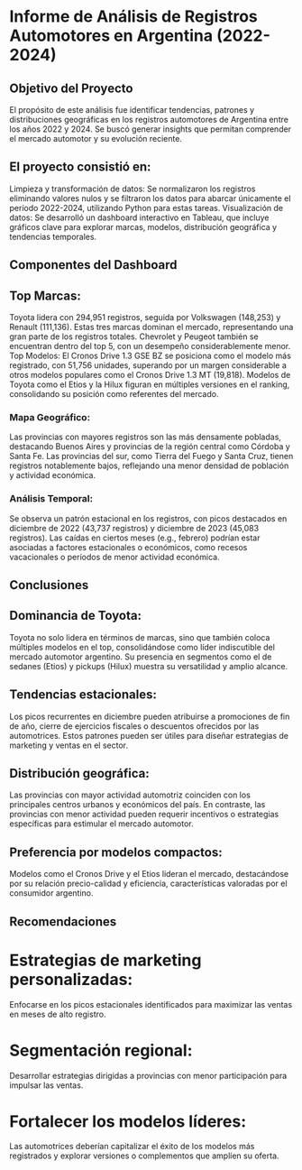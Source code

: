 # Informe de Análisis de Registros Automotores en  Argentina (2022-2024) 
## Objetivo del Proyecto
El propósito de este análisis fue identificar tendencias, patrones y distribuciones geográficas en los registros automotores de Argentina entre los años 2022 y 2024. Se buscó generar insights que permitan comprender el mercado automotor y su evolución reciente.
## El proyecto consistió en:
Limpieza y transformación de datos: Se normalizaron los registros eliminando valores nulos y se filtraron los datos para abarcar únicamente el período 2022-2024, utilizando Python para estas tareas.
Visualización de datos: Se desarrolló un dashboard interactivo en Tableau, que incluye gráficos clave para explorar marcas, modelos, distribución geográfica y tendencias temporales.

## Componentes del Dashboard
## Top Marcas:
Toyota lidera con 294,951 registros, seguida por Volkswagen (148,253) y Renault (111,136).
Estas tres marcas dominan el mercado, representando una gran parte de los registros totales.
Chevrolet y Peugeot también se encuentran dentro del top 5, con un desempeño considerablemente menor.
Top Modelos:
El Cronos Drive 1.3 GSE BZ se posiciona como el modelo más registrado, con 51,756 unidades, superando por un margen considerable a otros modelos populares como el Cronos Drive 1.3 MT (19,818).
Modelos de Toyota como el Etios y la Hilux figuran en múltiples versiones en el ranking, consolidando su posición como referentes del mercado.
### Mapa Geográfico:
Las provincias con mayores registros son las más densamente pobladas, destacando Buenos Aires y provincias de la región central como Córdoba y Santa Fe.
Las provincias del sur, como Tierra del Fuego y Santa Cruz, tienen registros notablemente bajos, reflejando una menor densidad de población y actividad económica.
### Análisis Temporal:
Se observa un patrón estacional en los registros, con picos destacados en diciembre de 2022 (43,737 registros) y diciembre de 2023 (45,083 registros).
Las caídas en ciertos meses (e.g., febrero) podrían estar asociadas a factores estacionales o económicos, como recesos vacacionales o períodos de menor actividad económica.

## Conclusiones
## Dominancia de Toyota:
Toyota no solo lidera en términos de marcas, sino que también coloca múltiples modelos en el top, consolidándose como líder indiscutible del mercado automotor argentino.
Su presencia en segmentos como el de sedanes (Etios) y pickups (Hilux) muestra su versatilidad y amplio alcance.
## Tendencias estacionales:
Los picos recurrentes en diciembre pueden atribuirse a promociones de fin de año, cierre de ejercicios fiscales o descuentos ofrecidos por las automotrices.
Estos patrones pueden ser útiles para diseñar estrategias de marketing y ventas en el sector.
## Distribución geográfica:
Las provincias con mayor actividad automotriz coinciden con los principales centros urbanos y económicos del país.
En contraste, las provincias con menor actividad pueden requerir incentivos o estrategias específicas para estimular el mercado automotor.
## Preferencia por modelos compactos:
Modelos como el Cronos Drive y el Etios lideran el mercado, destacándose por su relación precio-calidad y eficiencia, características valoradas por el consumidor argentino.

## Recomendaciones
# Estrategias de marketing personalizadas:
Enfocarse en los picos estacionales identificados para maximizar las ventas en meses de alto registro.
# Segmentación regional:
Desarrollar estrategias dirigidas a provincias con menor participación para impulsar las ventas.
# Fortalecer los modelos líderes:
Las automotrices deberían capitalizar el éxito de los modelos más registrados y explorar versiones o complementos que amplíen su oferta.

